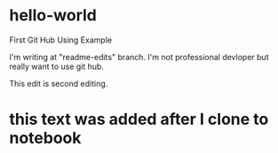 # hello-world
First Git Hub Using Example

I'm writing at "readme-edits" branch.
I'm not professional devloper but really want to use git hub.

This edit is second editing.

# this text was added after I clone to notebook
